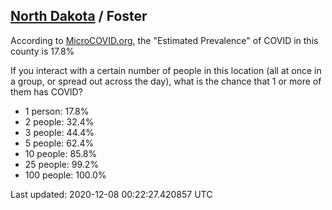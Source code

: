 
## [North Dakota](/united-states/north-dakota) / Foster

According to [MicroCOVID.org](http://microcovid.org),
the "Estimated Prevalence" of COVID in this county is 17.8%

If you interact with a certain number of people in this location
(all at once in a group, or spread out across the day), what is the chance that
1 or more of them has COVID?

- 1 person: 17.8%
- 2 people: 32.4%
- 3 people: 44.4%
- 5 people: 62.4%
- 10 people: 85.8%
- 25 people: 99.2%
- 100 people: 100.0%

Last updated: 2020-12-08 00:22:27.420857 UTC
